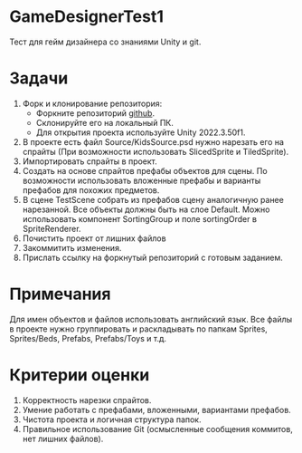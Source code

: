 # GameDesignerTest1
Тест для гейм дизайнера со знаниями Unity и git.
# Задачи
1. Форк и клонирование репозитория:
	- Форкните репозиторий [github](https://github.com/GamosMobile/GameDesignerTest1).
	- Склонируйте его на локальный ПК.
	- Для открытия проекта используйте Unity 2022.3.50f1.
2. В проекте есть файл Source/KidsSource.psd нужно нарезать его на спрайты (При возможности использовать SlicedSprite и TiledSprite).
3. Импортировать спрайты в проект.
4. Создать на основе спрайтов префабы объектов для сцены. По возможности использовать вложенные префабы и варианты префабов для похожих предметов.
5. В сцене TestScene собрать из префабов сцену аналогичную ранее нарезанной. Все объекты должны быть на слое Default. Можно использовать компонент SortingGroup и поле sortingOrder в SpriteRenderer.
6. Почистить проект от лишних файлов
7. Закоммитить изменения.
8. Прислать ссылку на форкнутый репозиторий с готовым заданием.
# Примечания
Для имен объектов и файлов использовать английский язык. Все файлы в проекте нужно группировать и раскладывать по папкам Sprites, Sprites/Beds, Prefabs, Prefabs/Toys и т.д.
# Критерии оценки
1. Корректность нарезки спрайтов.
2. Умение работать с префабами, вложенными, вариантами префабов.
3. Чистота проекта и логичная структура папок.
4. Правильное использование Git (осмысленные сообщения коммитов, нет лишних файлов).
